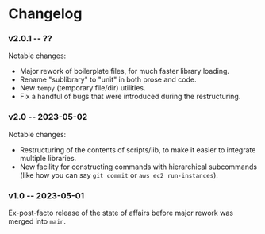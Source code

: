 Changelog
=========

### v2.0.1 -- ??

Notable changes:

* Major rework of boilerplate files, for much faster library loading.
* Rename "sublibrary" to "unit" in both prose and code.
* New `tempy` (temporary file/dir) utilities.
* Fix a handful of bugs that were introduced during the restructuring.

### v2.0 -- 2023-05-02

Notable changes:

* Restructuring of the contents of scripts/lib, to make it easier to integrate
  multiple libraries.
* New facility for constructing commands with hierarchical subcommands (like how
  you can say `git commit` or `aws ec2 run-instances`).

### v1.0 -- 2023-05-01

Ex-post-facto release of the state of affairs before major rework was
merged into `main`.
